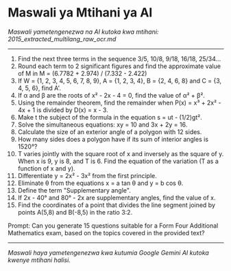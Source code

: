 # Maswali ya Mtihani ya AI
*Maswali yametengenezwa na AI kutoka kwa mtihani: 2015_extracted_multilang_raw_ocr.md*

---

1.  Find the next three terms in the sequence 3/5, 10/8, 9/18, 16/18, 25/34...
2.  Round each term to 2 significant figures and find the approximate value of M in M = (6.7782 + 2.974) / (7.332 - 2.422)
3.  If W = {1, 2, 3, 4, 5, 6, 7, 8, 9}, A = {1, 2, 3, 4}, B = {2, 4, 6, 8} and C = {3, 4, 5, 6}, find A'.
4.  If α and β are the roots of x² - 2x - 4 = 0, find the value of α² + β².
5.  Using the remainder theorem, find the remainder when P(x) = x³ + 2x² - 4x + 1 is divided by D(x) = x - 3.
6.  Make t the subject of the formula in the equation s = ut - (1/2)gt².
7.  Solve the simultaneous equations: xy = 10 and 3x + 2y = 16.
8.  Calculate the size of an exterior angle of a polygon with 12 sides.
9.  How many sides does a polygon have if its sum of interior angles is 1520°?
10. T varies jointly with the square root of x and inversely as the square of y. When x is 9, y is 8, and T is 6. Find the equation of the variation (T as a function of x and y).
11. Differentiate y = 2x² - 3x² from the first principle.
12. Eliminate θ from the equations x = a tan θ and y = b cos θ.
13. Define the term "Supplementary angle".
14. If 2x - 40° and 80° - 2x are supplementary angles, find the value of x.
15. Find the coordinates of a point that divides the line segment joined by points A(5,8) and B(-8,5) in the ratio 3:2.

Prompt: Can you generate 15 questions suitable for a Form Four Additional Mathematics exam, based on the topics covered in the provided text?

---
*Maswali haya yametengenezwa kwa kutumia Google Gemini AI kutoka kwenye mtihani halisi.*
